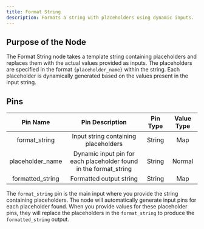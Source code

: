```yaml
---
title: Format String
description: Formats a string with placeholders using dynamic inputs.
---
```


## Purpose of the Node
The Format String node takes a template string containing placeholders and replaces them with the actual values provided as inputs. The placeholders are specified in the format `{placeholder_name}` within the string. Each placeholder is dynamically generated based on the values present in the input string.

## Pins
| Pin Name | Pin Description | Pin Type | Value Type |
|:----------:|:-------------:|:------:|:------:|
| format_string | Input string containing placeholders | String | Map |
| placeholder_name | Dynamic input pin for each placeholder found in the format_string | String | Normal |
| formatted_string | Formatted output string | String | Map |

The `format_string` pin is the main input where you provide the string containing placeholders. The node will automatically generate input pins for each placeholder found. When you provide values for these placeholder pins, they will replace the placeholders in the `format_string` to produce the `formatted_string` output.